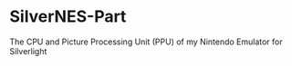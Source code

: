 SilverNES-Part
==============

The CPU and Picture Processing Unit (PPU) of my Nintendo Emulator for Silverlight
